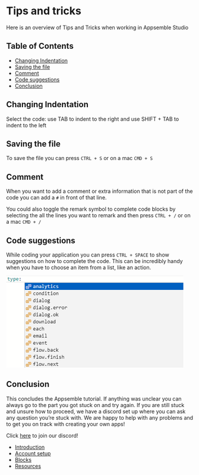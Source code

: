 # Tips and tricks

Here is an overview of Tips and Tricks when working in Appsemble Studio

## Table of Contents

- [Changing Indentation](#changing-indentation)
- [Saving the file](#saving-the-file)
- [Comment](#comment)
- [Code suggestions](#code-suggestions)
- [Conclusion](#conclusion)

## Changing Indentation

Select the code: use TAB to indent to the right and use SHIFT + TAB to indent to the left

## Saving the file

To save the file you can press `CTRL + S` or on a mac `CMD + S`

## Comment

When you want to add a comment or extra information that is not part of the code you can add a `#`
in front of that line.

You could also toggle the remark symbol to complete code blocks by selecting the all the lines you
want to remark and then press `CTRL + /` or on a mac `CMD + /`

## Code suggestions

While coding your application you can press `CTRL + SPACE` to show suggestions on how to complete
the code. This can be incredibly handy when you have to choose an item from a list, like an action.

![Code suggestions](../../config/assets/tutorial-assets/type-suggestions.png 'Code suggestions')

## Conclusion

This concludes the Appsemble tutorial. If anything was unclear you can always go to the part you got
stuck on and try again. If you are still stuck and unsure how to proceed, we have a discord set up
where you can ask any question you’re stuck with. We are happy to help with any problems and to get
you on track with creating your own apps!

Click [here](https://discord.gg/5qtDyFvd9K) to join our discord!

- [Introduction](index.md)
- [Account setup](01-account-setup.md)
- [Blocks](02-blocks.md)
- [Resources](03-resources.md)

